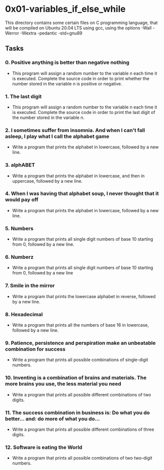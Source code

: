 # 0x01-variables_if_else_while
This directory contains some certain files on C programming language, that will be compiled on Ubuntu 20.04 LTS using gcc,  using the options -Wall -Werror -Wextra -pedantic -std=gnu89

## Tasks 
### 0. Positive anything is better than negative nothing
- This program will assign a random number to the variable n each time it is executed. Complete the source code in order to print whether the number stored in the variable n is positive or negative.

### 1. The last digit
- This program will assign a random number to the variable n each time it is executed. Complete the source code in order to print the last digit of the number stored in the variable n.

### 2. I sometimes suffer from insomnia. And when I can't fall asleep, I play what I call the alphabet game
- Write a program that prints the alphabet in lowercase, followed by a new line.

### 3. alphABET
- Write a program that prints the alphabet in lowercase, and then in uppercase, followed by a new line.


### 4. When I was having that alphabet soup, I never thought that it would pay off
- Write a program that prints the alphabet in lowercase, followed by a new line.

### 5. Numbers
- Write a program that prints all single digit numbers of base 10 starting from 0, followed by a new line.

### 6. Numberz
- Write a program that prints all single digit numbers of base 10 starting from 0, followed by a new line

### 7. Smile in the mirror
- Write a program that prints the lowercase alphabet in reverse, followed by a new line.

### 8. Hexadecimal
- Write a program that prints all the numbers of base 16 in lowercase, followed by a new line.

### 9. Patience, persistence and perspiration make an unbeatable combination for success
- Write a program that prints all possible combinations of single-digit numbers.

### 10. Inventing is a combination of brains and materials. The more brains you use, the less material you need
- Write a program that prints all possible different combinations of two digits.

### 11. The success combination in business is: Do what you do better... and: do more of what you do...
- Write a program that prints all possible different combinations of three digits.

### 12. Software is eating the World
- Write a program that prints all possible combinations of two two-digit numbers.

